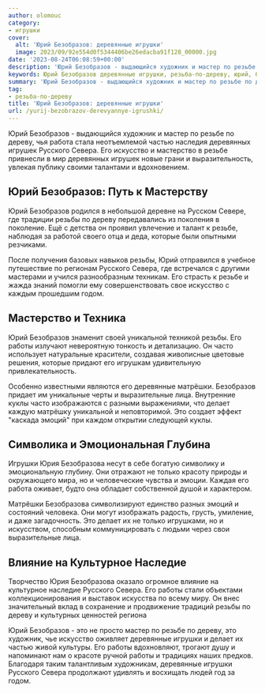 ```yaml
---
author: olomouc
category:
- игрушки
cover:
  alt: 'Юрий Безобразов: деревянные игрушки'
  image: 2023/09/92e554d0f5344406be26edacba91f128_00000.jpg
date: '2023-08-24T06:08:59+00:00'
description: 'Юрий Безобразов - выдающийся художник и мастер по резьбе по дереву, чья работа стала неотъемлемой частью наследия деревянных игрушек Русского Севера. Его...'
keywords: Юрий Безобразов деревянные игрушки, резьба-по-дереву, юрий, безобразов, резьбе, дереву, русского, севера, резьбы, работы, это, искусство, деревянные, делает, игрушки, безобразова, художник
summary: 'Юрий Безобразов - выдающийся художник и мастер по резьбе по дереву, чья работа стала неотъемлемой частью наследия деревянных игрушек Русского Севера. Его...'
tag:
- резьба-по-дереву
title: 'Юрий Безобразов: деревянные игрушки'
url: /yurij-bezobrazov-derevyannye-igrushki/
---
```


Юрий Безобразов \- выдающийся художник и мастер по резьбе по дереву, чья работа стала неотъемлемой частью наследия деревянных игрушек Русского Севера. Его искусство и мастерство в резьбе привнесли в мир деревянных игрушек новые грани и выразительность, увлекая публику своими талантами и вдохновением.

## Юрий Безобразов: Путь к Мастерству

Юрий Безобразов родился в небольшой деревне на Русском Севере, где традиции резьбы по дереву передавались из поколения в поколение. Ещё с детства он проявил увлечение и талант к резьбе, наблюдая за работой своего отца и деда, которые были опытными резчиками.

После получения базовых навыков резьбы, Юрий отправился в учебное путешествие по регионам Русского Севера, где встречался с другими мастерами и учился разнообразным техникам. Его страсть к резьбе и жажда знаний помогли ему совершенствовать свое искусство с каждым прошедшим годом.

## Мастерство и Техника

Юрий Безобразов знаменит своей уникальной техникой резьбы. Его работы излучают невероятную тонкость и детализацию. Он часто использует натуральные красители, создавая живописные цветовые решения, которые придают его игрушкам удивительную привлекательность.

Особенно известными являются его деревянные матрёшки. Безобразов придает им уникальные черты и выразительные лица. Внутренние куклы часто изображаются с разными выражениями, что делает каждую матрёшку уникальной и неповторимой. Это создает эффект "каскада эмоций" при каждом открытии следующей куклы.

## Символика и Эмоциональная Глубина

Игрушки Юрия Безобразова несут в себе богатую символику и эмоциональную глубину. Они отражают не только красоту природы и окружающего мира, но и человеческие чувства и эмоции. Каждая его работа оживает, будто она обладает собственной душой и характером.

Матрёшки Безобразова символизируют единство разных эмоций и состояний человека. Они могут изображать радость, грусть, умиление, и даже загадочность. Это делает их не только игрушками, но и искусством, способным коммуницировать с людьми через свои выразительные лица.

## Влияние на Культурное Наследие

Творчество Юрия Безобразова оказало огромное влияние на культурное наследие Русского Севера. Его работы стали объектами коллекционирования и выставок искусства по всему миру. Он внес значительный вклад в сохранение и продвижение традиций резьбы по дереву и культурных ценностей региона

Юрий Безобразов \- это не просто мастер по резьбе по дереву, это художник, чье искусство оживляет деревянные игрушки и делает их частью живой культуры. Его работы вдохновляют, трогают душу и напоминают нам о красоте ручной работы и традициях наших предков. Благодаря таким талантливым художникам, деревянные игрушки Русского Севера продолжают удивлять и восхищать людей год за годом.